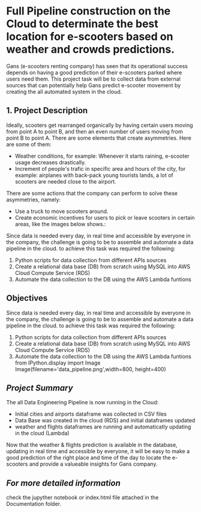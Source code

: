# Full Pipeline construction on the Cloud to determinate the best location for e-scooters based on weather and crowds predictions. 
Gans (e-scooters renting company) has seen that its operational success depends on having a good prediction of their e-scooters parked where users need them. This project task will be to collect data from external sources that can potentially help Gans predict e-scooter movement by creating the all automated system in the cloud. 

## 1. Project Description
Ideally, scooters get rearranged organically by having certain users moving from point A to point B, and then an even number of users moving from point B to point A. There are some elements that create asymmetries. Here are some of them:

- Weather conditions, for example: Whenever it starts raining, e-scooter usage decreases drastically.
- Increment of people's trafic in specific area and hours of the city, for example: airplanes with back-pack young tourists lands, a lot of scooters are needed close to the airport.

There are some actions that the company can perform to solve these asymmetries, namely:

- Use a truck to move scooters around.
- Create economic incentives for users to pick or leave scooters in certain areas, like the images below shows.:

Since data is needed every day, in real time and accessible by everyone in the company, the challenge is going to be to assemble and automate a data pipeline in the cloud. to achieve this task was required the following:

1) Python scripts for data collection from different APIs sources
2) Create a relational data base (DB) from scratch using MySQL into AWS Cloud Compute Service (RDS)
3) Automate the data collection to the DB using the AWS Lambda funtions

## **Objectives**
Since data is needed every day, in real time and accessible by everyone in the company, the challenge is going to be to assemble and automate a data pipeline in the cloud. to achieve this task was required the following:

1) Python scripts for data collection from different APIs sources
2) Create a relational data base (DB) from scratch using MySQL into AWS Cloud Compute Service (RDS)
3) Automate the data collection to the DB using the AWS Lambda funtions
from IPython.display import Image
Image(filename='data_pipeline.png',width=800, height=400)


## ***Project Summary***
The all Data Engineering Pipeline is now running in the Cloud:

* Initial cities and airports dataframe was collected in CSV files
* Data Base was created in the cloud (RDS) and initial dataframes updated
* weather and flights dataframes are running and automaticatly updating in the cloud (Lambda) 


Now that the weather & flights prediction is available in the database, updating in real time and accessible by everyone, it will be easy to make a good prediction of the right place and time of the day to locate the e-scooters and provide a valueable insights for Gans company.

## ***For more detailed information***

check the jupyther notebook or index.html file attached in the Documentation folder.